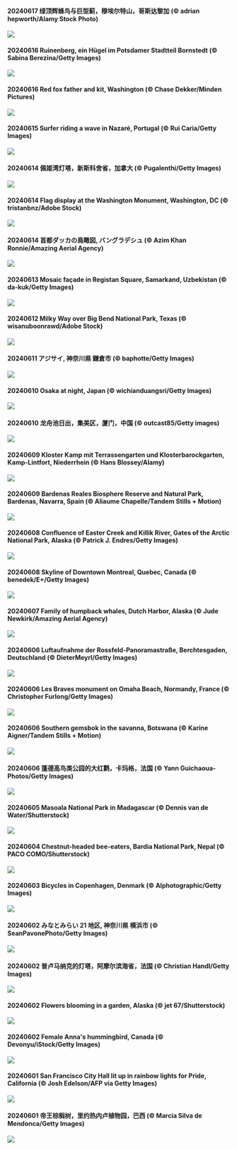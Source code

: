 #### 20240617 绿顶辉蜂鸟与巨型蓟，穆埃尔特山，哥斯达黎加 (© adrian hepworth/Alamy Stock Photo)

![](20240617_HummingThistle_1920x1080.jpg)

#### 20240616 Ruinenberg, ein Hügel im Potsdamer Stadtteil Bornstedt (© Sabina Berezina/Getty Images)

![](20240616_Ruinenberg_1920x1080.jpg)

#### 20240616 Red fox father and kit, Washington (© Chase Dekker/Minden Pictures)

![](20240616_RedFoxDad_1920x1080.jpg)

#### 20240615 Surfer riding a wave in Nazaré, Portugal (© Rui Caria/Getty Images)

![](20240615_NazareWave_1920x1080.jpg)

#### 20240614 佩姬湾灯塔，新斯科舍省，加拿大 (© Pugalenthi/Getty Images)

![](20240614_PeggysCove_1920x1080.jpg)

#### 20240614 Flag display at the Washington Monument, Washington, DC  (© tristanbnz/Adobe Stock)

![](20240614_FlagsDC_1920x1080.jpg)

#### 20240614 首都ダッカの鳥瞰図, バングラデシュ (© Azim Khan Ronnie/Amazing Aerial Agency)

![](20240614_DhakaBangladesh_1920x1080.jpg)

#### 20240613 Mosaic façade in Registan Square, Samarkand, Uzbekistan (© da-kuk/Getty Images)

![](20240613_RegistanUzbekistan_1920x1080.jpg)

#### 20240612 Milky Way over Big Bend National Park, Texas (© wisanuboonrawd/Adobe Stock)

![](20240612_BigBendMilkyWay_1920x1080.jpg)

#### 20240611 アジサイ, 神奈川県 鎌倉市 (© baphotte/Getty Images)

![](20240611_Ajisai_1920x1080.jpg)

#### 20240610 Osaka at night, Japan (© wichianduangsri/Getty Images)

![](20240610_OsakaNight_1920x1080.jpg)

#### 20240610 龙舟池日出，集美区，厦门，中国 (© outcast85/Getty images)

![](20240610_DragonBoatFestival_1920x1080.jpg)

#### 20240609 Kloster Kamp mit Terrassengarten und Klosterbarockgarten, Kamp-Lintfort, Niederrhein (© Hans Blossey/Alamy)

![](20240609_KlosterKamp_1920x1080.jpg)

#### 20240609 Bardenas Reales Biosphere Reserve and Natural Park, Bardenas, Navarra, Spain (© Aliaume Chapelle/Tandem Stills + Motion)

![](20240609_BardenasBiosphere_1920x1080.jpg)

#### 20240608 Confluence of Easter Creek and Killik River, Gates of the Arctic National Park, Alaska (© Patrick J. Endres/Getty Images)

![](20240608_KillikRiverAlaska_1920x1080.jpg)

#### 20240608 Skyline of Downtown Montreal, Quebec, Canada (© benedek/E+/Getty Images)

![](20240608_CanadianGP_1920x1080.jpg)

#### 20240607 Family of humpback whales, Dutch Harbor, Alaska (© Jude Newkirk/Amazing Aerial Agency)

![](20240607_HumpbackFamily_1920x1080.jpg)

#### 20240606 Luftaufnahme der Rossfeld-Panoramastraße, Berchtesgaden, Deutschland (© DieterMeyrl/Getty Images)

![](20240606_RossfeldRoad_1920x1080.jpg)

#### 20240606 Les Braves monument on Omaha Beach, Normandy, France (© Christopher Furlong/Getty Images)

![](20240606_LesBravesNormandy_1920x1080.jpg)

#### 20240606 Southern gemsbok in the savanna, Botswana (© Karine Aigner/Tandem Stills + Motion)

![](20240606_GemsbokBotswana_1920x1080.jpg)

#### 20240606 蓬德高鸟类公园的大红鹳，卡玛格，法国 (© Yann Guichaoua-Photos/Getty Images)

![](20240606_CamargueFlamingos_1920x1080.jpg)

#### 20240605 Masoala National Park in Madagascar (© Dennis van de Water/Shutterstock)

![](20240605_MadagascarRiver_1920x1080.jpg)

#### 20240604 Chestnut-headed bee-eaters, Bardia National Park, Nepal (© PACO COMO/Shutterstock)

![](20240604_ChestnutBeeEater_1920x1080.jpg)

#### 20240603 Bicycles in Copenhagen, Denmark (© Alphotographic/Getty Images)

![](20240603_CopenhagenBicycles_1920x1080.jpg)

#### 20240602 みなとみらい 21 地区, 神奈川県 横浜市 (© SeanPavonePhoto/Getty Images)

![](20240602_YokohamaPort_1920x1080.jpg)

#### 20240602 普卢马纳克的灯塔，阿摩尔滨海省，法国 (© Christian Handl/Getty Images)

![](20240602_MenRuz_1920x1080.jpg)

#### 20240602 Flowers blooming in a garden, Alaska (© jet 67/Shutterstock)

![](20240602_GardenWeek_1920x1080.jpg)

#### 20240602 Female Anna's hummingbird, Canada (© Devonyu/iStock/Getty Images)

![](20240602_Annahummingbird_1920x1080.jpg)

#### 20240601 San Francisco City Hall lit up in rainbow lights for Pride, California (© Josh Edelson/AFP via Getty Images)

![](20240601_PrideMonthSF_1920x1080.jpg)

#### 20240601 帝王棕榈树，里约热内卢植物园，巴西 (© Marcia Silva de Mendonca/Getty Images)

![](20240601_CancaoDoExilio_1920x1080.jpg)

